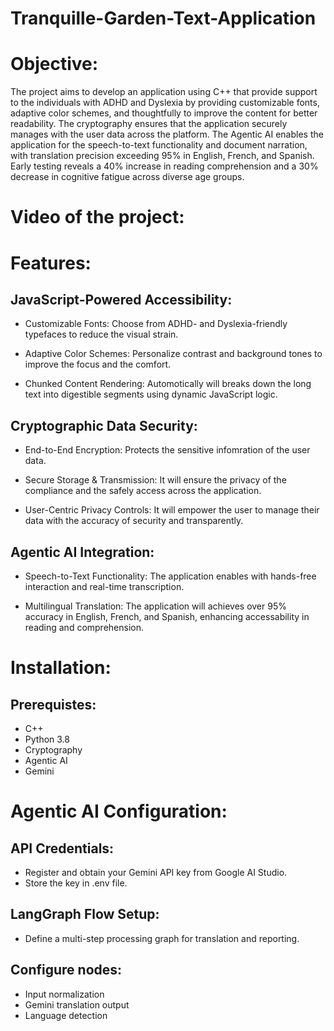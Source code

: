 # Tranquille-Garden-Text-Application

# Objective:

The project aims to develop an application using C++ that provide support to the individuals with ADHD and Dyslexia by providing customizable fonts, adaptive color schemes, and thoughtfully to improve the content for better readability.  The cryptography ensures that the application securely manages with the user data across the platform. The Agentic AI enables the application for the speech-to-text functionality and document narration, with translation precision exceeding 95% in English, French, and Spanish. Early testing reveals a 40% increase in reading comprehension and a 30% decrease in cognitive fatigue across diverse age groups.

# Video of the project:

# Features:

 ## JavaScript-Powered Accessibility:
 
- Customizable Fonts: Choose from ADHD- and Dyslexia-friendly typefaces to reduce the visual strain.
  
- Adaptive Color Schemes: Personalize contrast and background tones to improve the focus and the comfort.
  
- Chunked Content Rendering: Automotically will breaks down the long text into digestible segments using dynamic JavaScript logic.

## Cryptographic Data Security:

- End-to-End Encryption: Protects the sensitive infomration of the user data.
  
- Secure Storage & Transmission: It will ensure the privacy of the compliance and the safely access across the application.
  
- User-Centric Privacy Controls: It will empower the user to manage their data with the accuracy of security and transparently.

## Agentic AI Integration:

- Speech-to-Text Functionality: The application enables with hands-free interaction and real-time transcription.
  
- Multilingual Translation: The application will achieves over 95% accuracy in English, French, and Spanish, enhancing accessability in reading and comprehension.

# Installation:

## Prerequistes:

- C++
- Python 3.8
- Cryptography
- Agentic AI
- Gemini
    
# Agentic AI Configuration:

## API Credentials:

- Register and obtain your Gemini API key from Google AI Studio.
- Store the key in .env file.

## LangGraph Flow Setup:

- Define a multi-step processing graph for translation and reporting.

 ## Configure nodes:
 
- Input normalization
- Gemini translation output
- Language detection

